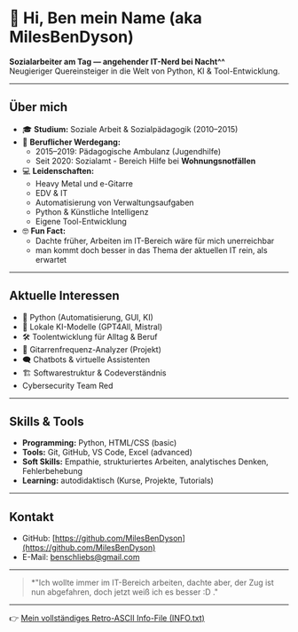 # 👋 Hi, Ben mein Name (aka **MilesBenDyson**)

**Sozialarbeiter am Tag — angehender IT-Nerd bei Nacht^^**  
Neugieriger Quereinsteiger in die Welt von Python, KI & Tool-Entwicklung.

---

## Über mich

- 🎓 **Studium:** Soziale Arbeit & Sozialpädagogik (2010–2015)
- 🏢 **Beruflicher Werdegang:**
  - 2015–2019: Pädagogische Ambulanz (Jugendhilfe)
  - Seit 2020: Sozialamt - Bereich Hilfe bei **Wohnungsnotfällen**
- 💻 **Leidenschaften:**
  - Heavy Metal und e-Gitarre
  - EDV & IT
  - Automatisierung von Verwaltungsaufgaben
  - Python & Künstliche Intelligenz
  - Eigene Tool-Entwicklung
- 🤓 **Fun Fact:**
  - Dachte früher, Arbeiten im IT-Bereich wäre für mich unerreichbar
  - man kommt doch besser in das Thema der aktuellen IT rein, als erwartet
    

---

## Aktuelle Interessen

- 🐍 Python (Automatisierung, GUI, KI)
- 🤖 Lokale KI-Modelle (GPT4All, Mistral)
- 🛠 Toolentwicklung für Alltag & Beruf
- 🎸 Gitarrenfrequenz-Analyzer (Projekt)
- 🗨️ Chatbots & virtuelle Assistenten
- 🏗 Softwarestruktur & Codeverständnis
- Cybersecurity Team Red

---

## Skills & Tools

- **Programming:** Python, HTML/CSS (basic)
- **Tools:** Git, GitHub, VS Code, Excel (advanced)
- **Soft Skills:** Empathie, strukturiertes Arbeiten, analytisches Denken, Fehlerbehebung
- **Learning:** autodidaktisch (Kurse, Projekte, Tutorials)

---

## Kontakt

- GitHub: [https://github.com/MilesBenDyson](https://github.com/MilesBenDyson)
- E-Mail: benschliebs@gmail.com

---

> *"Ich wollte immer im IT-Bereich arbeiten, dachte aber, der Zug ist nun abgefahren, doch jetzt weiß ich es besser  :D ."  


---

👉 [Mein vollständiges Retro-ASCII Info-File (INFO.txt)](./INFO.txt)
